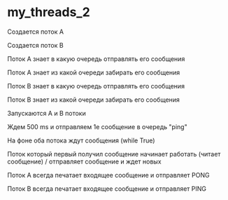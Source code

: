 # my_threads_2

Создается поток A

Создается поток B

Поток A знает в какую очередь отправлять его сообщения

Поток A знает из какой очереди забирать его сообщения

Поток B знает в какую очередь отправлять его сообщения

Поток B знает из какой очереди забирать его сообщения

Запускаются A и B потоки

Ждем 500 ms и отправляем 1е сообщение в очередь "ping"

На фоне оба потока ждут сообщения (while True)

Поток который первый получил сообщение начинает работать (читает сообщение) / отправляет сообщение и ждет новых

Поток A всегда печатает входящее сообщение и отправляет PONG

Поток B всегда печатает входящее сообщение и отправляет PING 

